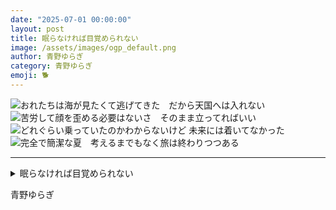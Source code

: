 ```yaml
---
date: "2025-07-01 00:00:00"
layout: post
title: 眠らなければ目覚められない
image: /assets/images/ogp_default.png
author: 青野ゆらぎ
category: 青野ゆらぎ
emoji: 🐕
---
```


<img src="https://images.tanka.cc/2025_07_sea.png" alt="おれたちは海が見たくて逃げてきた　だから天国へは入れない" class="responsive-img">
<br/>
<img src="https://images.tanka.cc/2025_07_face.png" alt="苦労して顔を歪める必要はないさ　そのまま立ってればいい" class="responsive-img">
<br/>
<img src="https://images.tanka.cc/2025_07_train.png" alt="どれぐらい乗っていたのかわからないけど 未来には着いてなかった" class="responsive-img">
<br/>
<img src="https://images.tanka.cc/2025_07_summer.png" alt="完全で簡潔な夏　考えるまでもなく旅は終わりつつある" class="responsive-img">
<br/>

---

<details><summary>眠らなければ目覚められない</summary>
おれたちは海が見たくて逃げてきた　だから天国へは入れない<br/>
苦労して顔を歪める必要はないさ　そのまま立ってればいい<br/>
どれぐらい乗っていたのかわからないけど 未来には着いてなかった<br/>
完全で簡潔な夏　考えるまでもなく旅は終わりつつある<br/>
<br/>

</details>

青野ゆらぎ
